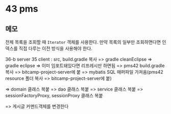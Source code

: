 # 43 pms

## 메모

전체 목록을 조회할 때 `Iterator` 객체를 사용한다.
만약 목록의 일부만 조회하면다면 인덱스를 직접 다루는 이전 방식을 사용해야 한다.



36-b server
35 client
: src, build.gradle 복사 => gradle cleanEclipse => gradle eclipse => 이미 임포트돼있다면 리프레시만 하면됨
=> pms42 build.gradle 복사 => bitcamp-project-server에 붙
=> mybatis SQL 매퍼파일 가져옴(pms42 resource 폴더 복사 => bitcamp-project-server에 붙)

=> domain 클래스 복붙
=> dao 클래스 복붙
=> service 클래스 복붙
=> sessionFactoryProxy, sessionProxy 클래스 복붙

=> 게시글 커맨드객체를 변경한다